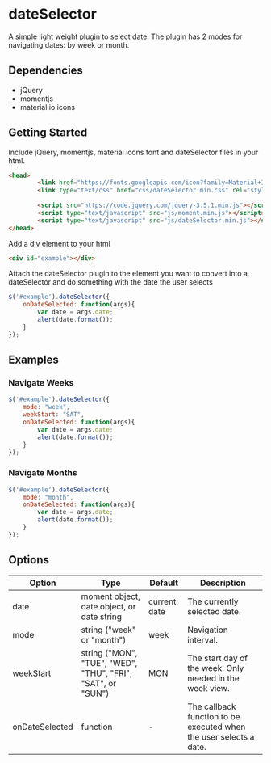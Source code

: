 # dateSelector

A simple light weight plugin to select date. The plugin has 2 modes for navigating dates: by week or month.

## Dependencies

- jQuery
- momentjs
- material.io icons

## Getting Started

Include jQuery, momentjs, material icons font and dateSelector files in your html.

```html
<head>
        <link href="https://fonts.googleapis.com/icon?family=Material+Icons" rel="stylesheet">
        <link type="text/css" href="css/dateSelector.min.css" rel="stylesheet" />
        
        <script src="https://code.jquery.com/jquery-3.5.1.min.js"></script>
        <script type="text/javascript" src="js/moment.min.js"></script>
        <script type="text/javascript" src="js/dateSelector.min.js"></script>                
</head>
```

Add a div element to your html

```html
<div id="example"></div>
```

Attach the dateSelector plugin to the element you want to convert into a dateSelector and do something with the date the user selects

```javascript
$('#example').dateSelector({
    onDateSelected: function(args){
        var date = args.date;
        alert(date.format());     
    }
});
```

## Examples

### Navigate Weeks

```javascript
$('#example').dateSelector({
    mode: "week",
    weekStart: "SAT",
    onDateSelected: function(args){
        var date = args.date;
        alert(date.format());     
    }
});
```


### Navigate Months

```javascript
$('#example').dateSelector({
    mode: "month",
    onDateSelected: function(args){
        var date = args.date;
        alert(date.format());     
    }
});
```

## Options

| Option | Type | Default | Description |
| --- | --- | --- | --- |
| date |moment object, date object, or date string | current date | The currently selected date. |
| mode | string ("week" or "month") | week | Navigation interval. |
| weekStart | string ("MON", "TUE", "WED", "THU", "FRI", "SAT", or "SUN") | MON | The start day of the week. Only needed in the week view. |
| onDateSelected | function | - | The callback function to be executed when the user selects a date. |